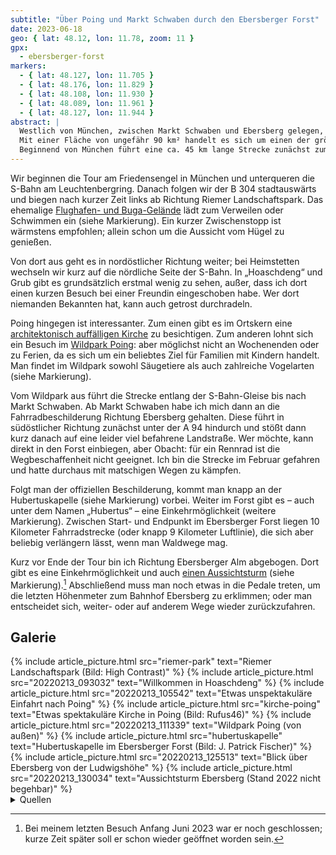```yaml
---
subtitle: "Über Poing und Markt Schwaben durch den Ebersberger Forst"
date: 2023-06-18
geo: { lat: 48.12, lon: 11.78, zoom: 11 }
gpx:
  - ebersberger-forst
markers:
  - { lat: 48.127, lon: 11.705 }
  - { lat: 48.176, lon: 11.829 }
  - { lat: 48.108, lon: 11.930 }
  - { lat: 48.089, lon: 11.961 }
  - { lat: 48.127, lon: 11.944 }
abstract: |
  Westlich von München, zwischen Markt Schwaben und Ebersberg gelegen, befindet sich der Ebersberger Forst.
  Mit einer Fläche von ungefähr 90 km² handelt es sich um einen der größten zusammenhängenden Wälder in Deutschland.
  Beginnend von München führt eine ca. 45 km lange Strecke zunächst zum Wildpark Poing, dann über Markt Schwaben durch den Forst.
---
```


Wir beginnen die Tour am Friedensengel in München und unterqueren die S-Bahn am Leuchtenbergring.
Danach folgen wir der B 304 stadtauswärts und biegen nach kurzer Zeit links ab Richtung Riemer Landschaftspark.
Das ehemalige [Flughafen- und Buga-Gelände](https://de.wikipedia.org/wiki/Riemer_Park) lädt zum Verweilen oder Schwimmen ein (siehe Markierung).
Ein kurzer Zwischenstopp ist wärmstens empfohlen; allein schon um die Aussicht vom Hügel zu genießen.

Von dort aus geht es in nordöstlicher Richtung weiter; bei Heimstetten wechseln wir kurz auf die nördliche Seite der S-Bahn.
In „Hoaschdeng“ und Grub gibt es grundsätzlich erstmal wenig zu sehen, außer, dass ich dort einen kurzen Besuch bei einer Freundin eingeschoben habe.
Wer dort niemanden Bekannten hat, kann auch getrost durchradeln.

Poing hingegen ist interessanter.
Zum einen gibt es im Ortskern eine [architektonisch auffälligen Kirche](https://de.wikipedia.org/wiki/Kirche_Seliger_Pater_Rupert_Mayer) zu besichtigen.
Zum anderen lohnt sich ein Besuch im [Wildpark Poing](https://de.wikipedia.org/wiki/Wildpark_Poing): aber möglichst nicht an Wochenenden oder zu Ferien, da es sich um ein beliebtes Ziel für Familien mit Kindern handelt.
Man findet im Wildpark sowohl Säugetiere als auch zahlreiche Vogelarten (siehe Markierung).

Vom Wildpark aus führt die Strecke entlang der S-Bahn-Gleise bis nach Markt Schwaben.
Ab Markt Schwaben habe ich mich dann an die Fahrradbeschilderung Richtung Ebersberg gehalten.
Diese führt in südöstlicher Richtung zunächst unter der A 94 hindurch und stößt dann kurz danach auf eine leider viel befahrene Landstraße.
Wer möchte, kann direkt in den Forst einbiegen, aber Obacht: für ein Rennrad ist die Wegbeschaffenheit nicht geeignet.
Ich bin die Strecke im Februar gefahren und hatte durchaus mit matschigen Wegen zu kämpfen.

Folgt man der offiziellen Beschilderung, kommt man knapp an der Hubertuskapelle (siehe Markierung) vorbei.
Weiter im Forst gibt es – auch unter dem Namen „Hubertus“ – eine Einkehrmöglichkeit (weitere Markierung).
Zwischen Start- und Endpunkt im Ebersberger Forst liegen 10 Kilometer Fahrradstrecke (oder knapp 9 Kilometer Luftlinie), die sich aber beliebig verlängern lässt, wenn man Waldwege mag.

Kurz vor Ende der Tour bin ich Richtung Ebersberger Alm abgebogen.
Dort gibt es eine Einkehrmöglichkeit und auch [einen Aussichtsturm](https://www.ebersberg.de/kultur-geschichte/sehenswuerdigkeiten.html) (siehe Markierung).[^1]
Abschließend muss man noch etwas in die Pedale treten, um die letzten Höhenmeter zum Bahnhof Ebersberg zu erklimmen; oder man entscheidet sich, weiter- oder auf anderem Wege wieder zurückzufahren.

## Galerie

<div class="gallery">
  {% include article_picture.html src="riemer-park" text="Riemer Landschaftspark (Bild: High Contrast)" %}
  {% include article_picture.html src="20220213_093032" text="Willkommen in Hoaschdeng" %}
  {% include article_picture.html src="20220213_105542" text="Etwas unspektakuläre Einfahrt nach Poing" %}
  {% include article_picture.html src="kirche-poing" text="Etwas spektakuläre Kirche in Poing (Bild: Rufus46)" %}
  {% include article_picture.html src="20220213_111339" text="Wildpark Poing (von außen)" %}
  {% include article_picture.html src="hubertuskapelle" text="Hubertuskapelle im Ebersberger Forst (Bild: J. Patrick Fischer)" %}
  {% include article_picture.html src="20220213_125513" text="Blick über Ebersberg von der Ludwigshöhe" %}
  {% include article_picture.html src="20220213_130034" text="Aussichtsturm Ebersberg (Stand 2022 nicht begehbar)" %}
</div>

<details markdown="1">
  <summary>Quellen</summary>

* [„Riemer Landschaftspark“](https://commons.wikimedia.org/w/index.php?title=File:Riemer_Park_-_panoramic_view.jpg&oldid=501450874), High Contrast, CC-BY-3.0
* [„Kirche Seliger Pater Rupert Mayer Poing“](https://commons.wikimedia.org/w/index.php?title=File:Kirche_Seliger_Pater_Rupert_Mayer_Poing-3.jpg&oldid=460672929), Rufus46, CC-BY-SA-3.0
* [„Hubertuskapelle“](https://commons.wikimedia.org/w/index.php?title=File:2014_Hubertuskapelle_im_Ebersberger_Forst_11.JPG&oldid=752151594), J. Patrick Fischer, CC-BY-SA-4.0
</details>

[^1]: Bei meinem letzten Besuch Anfang Juni 2023 war er noch geschlossen; kurze Zeit später soll er schon wieder geöffnet worden sein.
